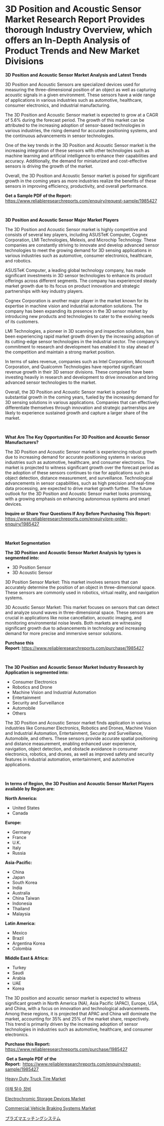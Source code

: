 <p><h1>3D Position and Acoustic Sensor Market Research Report Provides thorough Industry Overview, which offers an In-Depth Analysis of Product Trends and New Market Divisions</h1></p><p><strong>3D Position and Acoustic Sensor Market Analysis and Latest Trends</strong></p>
<p><p>3D Position and Acoustic Sensors are specialized devices used for measuring the three-dimensional position of an object as well as capturing acoustic signals in a given environment. These sensors have a wide range of applications in various industries such as automotive, healthcare, consumer electronics, and industrial manufacturing.</p><p>The 3D Position and Acoustic Sensor market is expected to grow at a CAGR of 5.6% during the forecast period. The growth of this market can be attributed to the increasing adoption of sensor-based technologies in various industries, the rising demand for accurate positioning systems, and the continuous advancements in sensor technologies.</p><p>One of the key trends in the 3D Position and Acoustic Sensor market is the increasing integration of these sensors with other technologies such as machine learning and artificial intelligence to enhance their capabilities and accuracy. Additionally, the demand for miniaturized and cost-effective sensors is driving the growth of the market.</p><p>Overall, the 3D Position and Acoustic Sensor market is poised for significant growth in the coming years as more industries realize the benefits of these sensors in improving efficiency, productivity, and overall performance.</p></p>
<p><strong>Get a Sample PDF of the Report:&nbsp;</strong> <a href="https://www.reliableresearchreports.com/enquiry/request-sample/1985427">https://www.reliableresearchreports.com/enquiry/request-sample/1985427</a></p>
<p>&nbsp;</p>
<p><strong>3D Position and Acoustic Sensor Major Market Players</strong></p>
<p><p>The 3D Position and Acoustic Sensor market is highly competitive and consists of several key players, including ASUSTeK Computer, Cognex Corporation, LMI Technologies, Melexis, and Microchip Technology. These companies are constantly striving to innovate and develop advanced sensor technologies to meet the growing demand for 3D sensing applications in various industries such as automotive, consumer electronics, healthcare, and robotics.</p><p>ASUSTeK Computer, a leading global technology company, has made significant investments in 3D sensor technologies to enhance its product offerings across different segments. The company has experienced steady market growth due to its focus on product innovation and strategic partnerships with key industry players.</p><p>Cognex Corporation is another major player in the market known for its expertise in machine vision and industrial automation solutions. The company has been expanding its presence in the 3D sensor market by introducing new products and technologies to cater to the evolving needs of its customers.</p><p>LMI Technologies, a pioneer in 3D scanning and inspection solutions, has been experiencing rapid market growth driven by the increasing adoption of its cutting-edge sensor technologies in the industrial sector. The company's commitment to research and development has enabled it to stay ahead of the competition and maintain a strong market position.</p><p>In terms of sales revenue, companies such as Intel Corporation, Microsoft Corporation, and Qualcomm Technologies have reported significant revenue growth in their 3D sensor divisions. These companies have been investing heavily in research and development to drive innovation and bring advanced sensor technologies to the market.</p><p>Overall, the 3D Position and Acoustic Sensor market is poised for substantial growth in the coming years, fueled by the increasing demand for 3D sensing solutions in various applications. Companies that can effectively differentiate themselves through innovation and strategic partnerships are likely to experience sustained growth and capture a larger share of the market.</p></p>
<p>&nbsp;</p>
<p><strong>What Are The Key Opportunities For 3D Position and Acoustic Sensor Manufacturers?</strong></p>
<p><p>The 3D Position and Acoustic Sensor market is experiencing robust growth due to increasing demand for accurate positioning systems in various industries such as automotive, healthcare, and consumer electronics. The market is projected to witness significant growth over the forecast period as the adoption of these sensors continues to rise for applications such as object detection, distance measurement, and surveillance. Technological advancements in sensor capabilities, such as high precision and real-time data processing, are expected to drive market growth further. The future outlook for the 3D Position and Acoustic Sensor market looks promising, with a growing emphasis on enhancing autonomous systems and smart devices.</p></p>
<p><strong>Inquire or Share Your Questions If Any Before Purchasing This Report:</strong> <a href="https://www.reliableresearchreports.com/enquiry/pre-order-enquiry/1985427">https://www.reliableresearchreports.com/enquiry/pre-order-enquiry/1985427</a></p>
<p>&nbsp;</p>
<p><strong>Market Segmentation</strong></p>
<p><strong>The 3D Position and Acoustic Sensor Market Analysis by types is segmented into:</strong></p>
<p><ul><li>3D Position Sensor</li><li>3D Acoustic Sensor</li></ul></p>
<p><p>3D Position Sensor Market: This market involves sensors that can accurately determine the position of an object in three-dimensional space. These sensors are commonly used in robotics, virtual reality, and navigation systems.</p><p>3D Acoustic Sensor Market: This market focuses on sensors that can detect and analyze sound waves in three-dimensional space. These sensors are crucial in applications like noise cancellation, acoustic imaging, and monitoring environmental noise levels. Both markets are witnessing significant growth due to advancements in technology and increasing demand for more precise and immersive sensor solutions.</p></p>
<p><strong>Purchase this Report:&nbsp;</strong><a href="https://www.reliableresearchreports.com/purchase/1985427">https://www.reliableresearchreports.com/purchase/1985427</a></p>
<p>&nbsp;</p>
<p><strong>The 3D Position and Acoustic Sensor Market Industry Research by Application is segmented into:</strong></p>
<p><ul><li>Consumer Electronics</li><li>Robotics and Drone</li><li>Machine Vision and Industrial Automation</li><li>Entertainment</li><li>Security and Surveillance</li><li>Automobile</li><li>Others</li></ul></p>
<p><p>The 3D Position and Acoustic Sensor market finds application in various industries like Consumer Electronics, Robotics and Drones, Machine Vision and Industrial Automation, Entertainment, Security and Surveillance, Automobile, and others. These sensors provide accurate spatial positioning and distance measurement, enabling enhanced user experience, navigation, object detection, and obstacle avoidance in consumer electronics, robotics, and drones, as well as improved safety and security features in industrial automation, entertainment, and automotive applications.</p></p>
<p>&nbsp;</p>
<p><strong>In terms of Region, the 3D Position and Acoustic Sensor Market Players available by Region are:</strong></p>
<p>
    <p> <strong> North America: </strong>
        <ul>
            <li>United States</li>
            <li>Canada</li>
        </ul>
        </p> 
    <p> <strong> Europe: </strong>
        <ul>
            <li>Germany</li>
            <li>France</li>
            <li>U.K.</li>
            <li>Italy</li>
            <li>Russia</li>
        </ul>
        </p> 
    <p> <strong> Asia-Pacific: </strong>
        <ul>
            <li>China</li>
            <li>Japan</li>
            <li>South Korea</li>
            <li>India</li>
            <li>Australia</li>
            <li>China Taiwan</li>
            <li>Indonesia</li>
            <li>Thailand</li>
            <li>Malaysia</li>
        </ul>
        </p> 
    <p> <strong> Latin America: </strong>
        <ul>
            <li>Mexico</li>
            <li>Brazil</li>
            <li>Argentina Korea</li>
            <li>Colombia</li>
        </ul>
        </p> 
    <p> <strong> Middle East & Africa: </strong>
        <ul>
            <li>Turkey</li>
            <li>Saudi</li>
            <li>Arabia</li>
            <li>UAE</li>
            <li>Korea</li>
        </ul>
    </p>
    </p>
<p><p>The 3D position and acoustic sensor market is expected to witness significant growth in North America (NA), Asia Pacific (APAC), Europe, USA, and China, with a focus on innovation and technological advancements. Among these regions, it is projected that APAC and China will dominate the market, accounting for 35% and 25% of the market share, respectively. This trend is primarily driven by the increasing adoption of sensor technologies in industries such as automotive, healthcare, and consumer electronics.</p></p>
<p><strong>Purchase this Report: </strong><a href="https://www.reliableresearchreports.com/purchase/1985427">https://www.reliableresearchreports.com/purchase/1985427</a></p>
<p>&nbsp;<strong>Get a Sample PDF of the Report:&nbsp;&nbsp;</strong><a href="https://www.reliableresearchreports.com/enquiry/request-sample/1985427">https://www.reliableresearchreports.com/enquiry/request-sample/1985427</a></p>
<p><strong></strong></p>
<p><p><a href="https://issuu.com/reportprime-2/docs/heavy-duty-truck-tire-market-size-2030.pptx">Heavy Duty Truck Tire Market</a></p><p><a href="https://github.com/vseigx30c9a1j/Market-Research-Report-List-1/blob/main/158152213244.md">야채 탈수 장비</a></p><p><a href="https://github.com/jodemen/Market-Research-Report-List-2/blob/main/electrochromic-storage-devices-market.md">Electrochromic Storage Devices Market</a></p><p><a href="https://issuu.com/reportprime-2/docs/commercial-vehicle-braking-systems-market-size-203">Commercial Vehicle Braking Systems Market</a></p><p><a href="https://github.com/dzy793153605/Market-Research-Report-List-1/blob/main/801977814163.md">プラズマエッチングシステム</a></p></p>